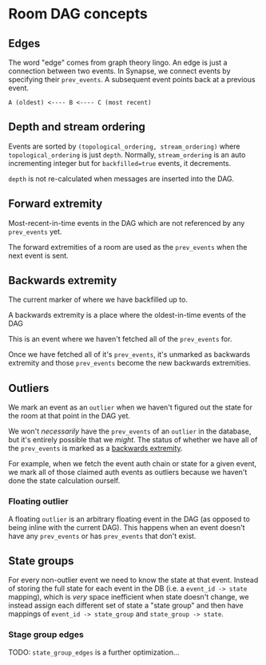 # Room DAG concepts

## Edges

The word "edge" comes from graph theory lingo. An edge is just a connection
between two events. In Synapse, we connect events by specifying their
`prev_events`. A subsequent event points back at a previous event.

```
A (oldest) <---- B <---- C (most recent)
```


## Depth and stream ordering

Events are sorted by `(topological_ordering, stream_ordering)` where
`topological_ordering` is just `depth`. Normally, `stream_ordering` is an auto
incrementing integer but for `backfilled=true` events, it decrements.

`depth` is not re-calculated when messages are inserted into the DAG.


## Forward extremity

Most-recent-in-time events in the DAG which are not referenced by any `prev_events` yet.

The forward extremities of a room are used as the `prev_events` when the next event is sent.


## Backwards extremity

The current marker of where we have backfilled up to.

A backwards extremity is a place where the oldest-in-time events of the DAG

This is an event where we haven't fetched all of the `prev_events` for.

Once we have fetched all of it's `prev_events`, it's unmarked as backwards
extremity and those `prev_events` become the new backwards extremities.


## Outliers

We mark an event as an `outlier` when we haven't figured out the state for the
room at that point in the DAG yet.

We won't *necessarily* have the `prev_events` of an `outlier` in the database,
but it's entirely possible that we *might*. The status of whether we have all of
the `prev_events` is marked as a [backwards extremity](#backwards-extremity).

For example, when we fetch the event auth chain or state for a given event, we
mark all of those claimed auth events as outliers because we haven't done the
state calculation ourself.


### Floating outlier

A floating `outlier` is an arbitrary floating event in the DAG (as opposed to
being inline with the current DAG). This happens when an event doesn't have
any `prev_events` or has `prev_events` that don't exist.


## State groups

For every non-outlier event we need to know the state at that event. Instead of
storing the full state for each event in the DB (i.e. a `event_id -> state`
mapping), which is *very* space inefficient when state doesn't change, we
instead assign each different set of state a "state group" and then have
mappings of `event_id -> state_group` and `state_group -> state`.


### Stage group edges

TODO: `state_group_edges` is a further optimization...
